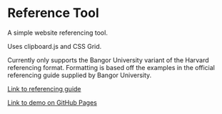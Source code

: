 # Reference Tool

A simple website referencing tool.

Uses clipboard.js and CSS Grid.

Currently only supports the Bangor University variant of the Harvard referencing format.
Formatting is based off the examples in the official referencing guide supplied by Bangor University.

[Link to referencing guide](https://www.bangor.ac.uk/library/help/documents/harvardreferencingguide.pdf)

[Link to demo on GitHub Pages](https://aidengilmartin.github.io/referencetool/)

